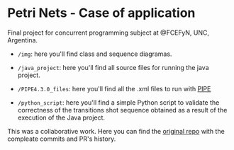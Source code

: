 # Petri Nets - Case of application

Final project for concurrent programming subject at @FCEFyN, UNC, Argentina. 

* ```/img```: here you'll find class and sequence diagramas. 

* ```/java_project```: here you'll find all source files for running the java project.

* ```/PIPE4.3.0_files```: here you'll find all the .xml files to run with [PIPE](https://sourceforge.net/projects/pipe2/)

* ```/python_script```: here you'll find a simple Python script to validate the correctness of the transitions shot sequence obtained as a result of the execution of the Java project.

This was a collaborative work. Here you can find the [original repo](https://github.com/camilacareggio/petri-net-concurrente) with the compleate commits and PR's history.
